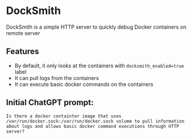 # DockSmith
DockSmith is a simple HTTP server to quickly debug Docker containers on remote server

## Features

 - By default, it only looks at the containers with `docksmith_enabled=true` label
 - It can pull logs from the containers
 - It can execute basic docker commands on the containers

## Initial ChatGPT prompt:
```
Is there a docker containter image that uses /var/run/docker.sock:/var/run/docker.sock volume to pull information about logs and allows basic docker command executions through HTTP server?
```